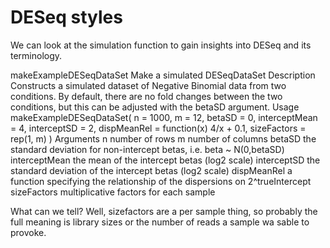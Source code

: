 
# DESeq styles

We can look at the simulation function to gain insights into DESeq and its terminology.

  makeExampleDESeqDataSet
                             Make a simulated DESeqDataSet
Description
    Constructs a simulated dataset of Negative Binomial data from two conditions. By default, there
    are no fold changes between the two conditions, but this can be adjusted with the betaSD argument.
Usage
    makeExampleDESeqDataSet(
       n = 1000,
       m = 12,
       betaSD = 0,
       interceptMean = 4,
     interceptSD = 2,
     dispMeanRel = function(x) 4/x + 0.1,
     sizeFactors = rep(1, m)
   )
Arguments
   n              number of rows
   m              number of columns
   betaSD         the standard deviation for non-intercept betas, i.e. beta ~ N(0,betaSD)
   interceptMean  the mean of the intercept betas (log2 scale)
   interceptSD    the standard deviation of the intercept betas (log2 scale)
   dispMeanRel    a function specifying the relationship of the dispersions on 2^trueIntercept
   sizeFactors    multiplicative factors for each sample

What can we tell? 
Well, sizefactors are a per sample thing, so probably the full meaning is library sizes or the number of reads a sample wa sable to provoke.

